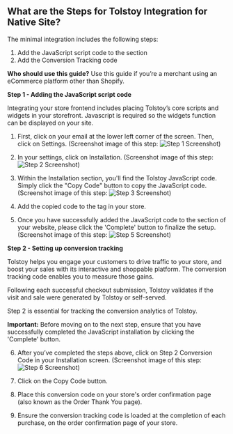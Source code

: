 ## What are the Steps for Tolstoy Integration for Native Site?

The minimal integration includes the following steps:

1. Add the JavaScript script code to the <head> section
2. Add the Conversion Tracking code

**Who should use this guide?**
Use this guide if you’re a merchant using an eCommerce platform other than Shopify.

**Step 1 - Adding the JavaScript script code**

Integrating your store frontend includes placing Tolstoy’s core scripts and widgets in your storefront. Javascript is required so the widgets function can be displayed on your site. 

1. First, click on your email at the lower left corner of the screen. Then, click on Settings. (Screenshot image of this step: ![Step 1 Screenshot](https://tolstoy-2c549356d0c0.intercom-attachments-7.com/i/o/811963923/b55bb5d4a61caa02e1839300/t53KocXZiZM_SprPl-oOCV1BgVAA1eByOxa4NgSxlf9p908aGEowbK31EB1i-yWnwW5sp5dO19O9xRMlgAVWlq3skkzfAkYxuf_PsOh2AAlzPeydJNcDWyxJkcPe2W6B1ZjE27kqqp1_9a3yb3i6Bjs))

2. In your settings, click on Installation. (Screenshot image of this step: ![Step 2 Screenshot](https://tolstoy-2c549356d0c0.intercom-attachments-7.com/i/o/811963949/b53abf961c16f3bbf01f328c/st2Mv2R8aDlXwvdDRlTyHaiha3tDlL2YrevGUrSewNg9IFJAARtQ0vLmiZsZonCZNkm2vvIJ2oMhzvrfvTRu5BSpa6FwjzHZTn9XeFHUKQpbS5yIndPUswzpGueM0beI9y5CXnRGQX0fpNpMbbXxHvY))

3. Within the Installation section, you'll find the Tolstoy JavaScript code. Simply click the "Copy Code" button to copy the JavaScript code. (Screenshot image of this step: ![Step 3 Screenshot](https://tolstoy-2c549356d0c0.intercom-attachments-7.com/i/o/811963984/1cc10c6bc2491f6970b8b921/h6aWA92Wdu5Y7_ZUZVuoOU6WjXERcUnNkPMWBTCish5bnpXbc5Hjqnvmigu7RMYGwPb2XNVbWJ7rSXMnNkBO5E-Vp4dMja7xifN5QFaEvTSNzblrQx_oIBiLLhaylmk2CrlhqnFBzLfdMIMc9ha-yWA))

4. Add the copied code to the <head> tag in your store. 

5. Once you have successfully added the JavaScript code to the <head> section of your website, please click the 'Complete' button to finalize the setup. (Screenshot image of this step: ![Step 5 Screenshot](https://downloads.intercomcdn.com/i/o/813883401/b3d832ca4169dedeba61ea5f/Complete+button.png))

**Step 2 - Setting up conversion tracking**

Tolstoy helps you engage your customers to drive traffic to your store, and boost your sales with its interactive and shoppable platform. The conversion tracking code enables you to measure those gains.

Following each successful checkout submission, Tolstoy validates if the visit and sale were generated by Tolstoy or self-served.

Step 2 is essential for tracking the conversion analytics of Tolstoy.

**Important:**
Before moving on to the next step, ensure that you have successfully completed the JavaScript installation by clicking the 'Complete' button.

6. After you’ve completed the steps above, click on Step 2 Conversion Code in your Installation screen. (Screenshot image of this step: ![Step 6 Screenshot](https://downloads.intercomcdn.com/i/o/813894326/1d90b74632c6cdaa82cbbeae/Step2+Installation.png))

7. Click on the Copy Code button.

8. Place this conversion code on your store's order confirmation page (also known as the Order Thank You page).

9. Ensure the conversion tracking code is loaded at the completion of each purchase, on the order confirmation page of your store.
